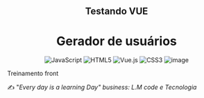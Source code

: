 


<h2 align="center">Testando VUE</h2>
<h1 align="center"> Gerador de usuários </h1> 

<div align="center">

![JavaScript](https://img.shields.io/badge/javascript-%23323330.svg?style=for-the-badge&logo=javascript&logoColor=%23F7DF1E)
![HTML5](https://img.shields.io/badge/html5-%23E34F26.svg?style=for-the-badge&logo=html5&logoColor=white)
![Vue.js](https://img.shields.io/badge/vuejs-%2335495e.svg?style=for-the-badge&logo=vuedotjs&logoColor=%234FC08D)
![CSS3](https://img.shields.io/badge/css3-%231572B6.svg?style=for-the-badge&logo=css3&logoColor=white)
![image](https://user-images.githubusercontent.com/83149455/190515656-499d3bd1-168a-4fe6-a67a-1b464786cd37.png)


</div>

 Treinamento front 
 
 ✍ "_Every day is a learning Day"
business: L.M code e Tecnologia_ 
